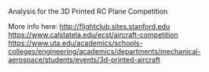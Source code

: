 Analysis for the 3D Printed RC Plane Competition

More info here: 
http://flightclub.sites.stanford.edu
https://www.calstatela.edu/ecst/aircraft-competition
https://www.uta.edu/academics/schools-colleges/engineering/academics/departments/mechanical-aerospace/students/events/3d-printed-aircraft

